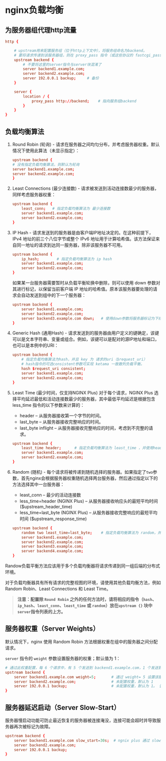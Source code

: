 # nginx负载均衡

## 为服务器组代理http流量

```conf
http {

    # upstream用来配置服务组（位于http上下文中），将服务组命名为backend。
    # 要将请求传递到该服务器组，则在 proxy_pass 指令（或这些协议的 fastcgi_pass、memcached_pa​​ss、scgi_pass 或 uwsgi_pass 指令）中指定该组的名称。
    upstream backend {
        # 不要将这里的server指令与server块混淆了
        server backend1.example.com;
        server backend2.example.com;
        server 192.0.0.1 backup;     # 备份
    }

    server {
        location / {
            proxy_pass http://backend;    # 指向服务组backend
        }
    }
}
```

## 负载均衡算法

1. Round Robin (轮询) - 请求在服务器之间均匀分布，并考虑服务器权重。默认情况下使用此算法（未显示指定）：

    ```conf
    upstream backend {
    # 没有指定负载均衡算法，则默认为轮询
    server backend1.example.com;
    server backend2.example.com;
    }
    ```

2. Least Connections (最少连接数) - 请求被发送到活动连接数最少的服务器，同样考虑服务器权重：

    ```conf
    upstream backend {
        least_conn;   # 指定负载均衡算法为 最少连接数
        server backend1.example.com;
        server backend2.example.com;
    }
    ```

3. IP Hash - 请求发送到的服务器是由客户端IP地址决定的。在这种前提下，IPv4 地址的前三个八位字节或整个 IPv6 地址用于计算哈希值。该方法保证来自同一地址的请求到达同一服务器，除非该服务器不可用。

    ```conf
    upstream backend {
        ip_hash;        # 指定负载均衡算法为 ip hash
        server backend1.example.com;
        server backend2.example.com;
    }
    ```

    如果某一台服务器需要暂时从负载平衡轮换中删除，则可以使用 down 参数对其进行标记，以保留当前客户端 IP 地址的哈希值。原本该服务器要处理的请求会自动发送到组中的下一个服务器：

    ```conf
    upstream backend {
        server backend1.example.com;
        server backend2.example.com;
        server backend3.example.com down;   # 使用down参数将服务器标记为下线。
    }
    ```

4. Generic Hash (通用Hash) - 请求发送到的服务器由用户定义的键确定，该键可以是文本字符串、变量或组合。例如，该键可以是配对的源IP地址和端口，也可以是本例中的URI：

    ```conf
    upstream backend {
        # 指定负载均衡算法为hash，并且 key 为 请求的uri（$request_uri）
        # hash指令的可选consistent参数可实现 ketama 一致散列负载平衡。
        hash $request_uri consistent;   
        server backend1.example.com;
        server backend2.example.com;
    }
    ```

5. Least Time (最少时间，仅支持NGINX Plus) 对于每个请求，NGINX Plus 选择平均延迟最低和活动连接数最少的服务器，其中最低平均延迟是根据包含 less_time 指令的以下参数来计算的：

    - header – 从服务器接收第一个字节的时间。
    - last_byte – 从服务器接收完整响应的时间。
    - last_byte inflight – 从服务器接收完整响应的时间，考虑到不完整的请求。

    ```conf
    upstream backend {
        least_time header;      # 指定负载均衡算法为 least_time ，并使用header参数指定从服务器接受到第一个字节的时间开始计算延迟。
        server backend1.example.com;
        server backend2.example.com;
    }
    ```

6. Random (随机) - 每个请求将被传递到随机选择的服务器。如果指定了`two`参数，首先nginx会根据服务器权重随机选择两台服务器，然后通过指定以下的方法选择其中一台服务器：

    - least_conn – 最少的活动连接数
    - less_time=header (NGINX Plus) – 从服务器接收响应头的最短平均时间 ($upstream_header_time)
    - less_time=last_byte (NGINX Plus) – 从服务器接收完整响应的最短平均时间 ($upstream_response_time)

    ```conf
    upstream backend {
        random two least_time=last_byte;    # 指定负载均衡算法为 random，并使用 two 参数指定通过 least_time=last_byte 来选择其中一台服务器。
        server backend1.example.com;
        server backend2.example.com;
        server backend3.example.com;
        server backend4.example.com;
    }
    ```

Randow负载平衡方法应该用于多个负载均衡器将请求传递到同一组后端的分布式环境。

对于负载均衡器具有所有请求的完整视图的环境，请使用其他负载均衡方法，例如 Random Robin、Least Connections 和 Least Time。

> **注意：配置除 `Round Robin` 之外的任何方法时，请将相应的指令（`hash`、`ip_hash`、`least_conn`、`least_time` 或 `random`）放在`upstream {}` 块中`server`指令列表的上方。**

## 服务器权重（Server Weights）

默认情况下，nginx 使用 Random Robin 方法根据权重在组中的服务器之间分配请求。

`server` 指令的 `weight` 参数设置服务器的权重；默认值为 1：

```conf
# 通过此权重配置，每 6 个请求中，有 5 个发送到 backend1.example.com，1 个发送到 backend2.example.com。
upstream backend {
    server backend1.example.com weight=5;       # 通过 weight= 5 设置该服务器权重为 5。
    server backend2.example.com;                # 未配置权重，默认为 1
    server 192.0.0.1 backup;                    # 未配置权重，默认为 1。 该服务配置为备份服务，除非其他的服务故障，否则它不会接收到任何请求。
}
```

## 服务器延迟启动（Server Slow-Start）

服务器慢启动功能可防止最近恢复的服务器被连接淹没，连接可能会超时并导致服务器再次被标记为故障。

```conf
upstream backend {
    server backend1.example.com slow_start=30s;  # ngnix plus 通过 slow_start 配置服务慢启动
    server backend2.example.com;
    server 192.0.0.1 backup;
}
```
